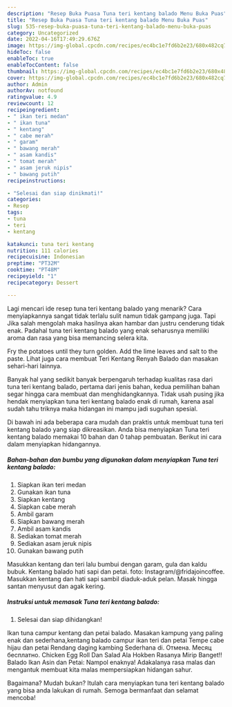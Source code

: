 ```yaml
---
description: "Resep Buka Puasa Tuna teri kentang balado Menu Buka Puas"
title: "Resep Buka Puasa Tuna teri kentang balado Menu Buka Puas"
slug: 535-resep-buka-puasa-tuna-teri-kentang-balado-menu-buka-puas
category: Uncategorized
date: 2022-04-16T17:49:29.676Z
image: https://img-global.cpcdn.com/recipes/ec4bc1e7fd6b2e23/680x482cq70/tuna-teri-kentang-balado-foto-resep-utama.jpg
hideToc: false
enableToc: true
enableTocContent: false
thumbnail: https://img-global.cpcdn.com/recipes/ec4bc1e7fd6b2e23/680x482cq70/tuna-teri-kentang-balado-foto-resep-utama.jpg
cover: https://img-global.cpcdn.com/recipes/ec4bc1e7fd6b2e23/680x482cq70/tuna-teri-kentang-balado-foto-resep-utama.jpg
author: Admin
authorAv: notfound
ratingvalue: 4.9
reviewcount: 12
recipeingredient:
- " ikan teri medan"
- " ikan tuna"
- " kentang"
- " cabe merah"
- " garam"
- " bawang merah"
- " asam kandis"
- " tomat merah"
- " asam jeruk nipis"
- " bawang putih"
recipeinstructions:

- "Selesai dan siap dinikmati!"
categories:
- Resep
tags:
- tuna
- teri
- kentang

katakunci: tuna teri kentang 
nutrition: 111 calories
recipecuisine: Indonesian
preptime: "PT32M"
cooktime: "PT48M"
recipeyield: "1"
recipecategory: Dessert

---
```



Lagi mencari ide resep tuna teri kentang balado yang menarik? Cara menyiapkannya sangat tidak terlalu sulit namun tidak gampang juga. Tapi Jika salah mengolah maka hasilnya akan hambar dan justru cenderung tidak enak. Padahal tuna teri kentang balado yang enak seharusnya memiliki aroma dan rasa yang bisa memancing selera kita.


Fry the potatoes until they turn golden. Add the lime leaves and salt to the paste. Lihat juga cara membuat Teri Kentang Renyah Balado dan masakan sehari-hari lainnya.

Banyak hal yang sedikit banyak berpengaruh terhadap kualitas rasa dari tuna teri kentang balado, pertama dari jenis bahan, kedua pemilihan bahan segar hingga cara membuat dan menghidangkannya. Tidak usah pusing jika hendak menyiapkan tuna teri kentang balado enak di rumah, karena asal sudah tahu triknya maka hidangan ini mampu jadi suguhan spesial.


Di bawah ini ada beberapa cara mudah dan praktis untuk membuat tuna teri kentang balado yang siap dikreasikan. Anda bisa menyiapkan Tuna teri kentang balado memakai 10 bahan dan 0 tahap pembuatan. Berikut ini cara dalam menyiapkan hidangannya.

<!--inarticleads1-->

##### Bahan-bahan dan bumbu yang digunakan dalam menyiapkan Tuna teri kentang balado:

1. Siapkan  ikan teri medan
1. Gunakan  ikan tuna
1. Siapkan  kentang
1. Siapkan  cabe merah
1. Ambil  garam
1. Siapkan  bawang merah
1. Ambil  asam kandis
1. Sediakan  tomat merah
1. Sediakan  asam jeruk nipis
1. Gunakan  bawang putih


Masukkan kentang dan teri lalu bumbui dengan garam, gula dan kaldu bubuk. Kentang balado hati sapi dan petai. foto: Instagram/@fridajoincoffee. Masukkan kentang dan hati sapi sambil diaduk-aduk pelan. Masak hingga santan menyusut dan agak kering. 

<!--inarticleads2-->

##### Instruksi untuk memasak Tuna teri kentang balado:


1. Selesai dan siap dihidangkan!

Ikan tuna campur kentang dan petai balado. Masakan kampung yang paling enak dan sederhana,kentang balado campur ikan teri dan petai Tempe cabe hijau dan petai Rendang daging kambing Sederhana di. Отмена. Месяц бесплатно. Chicken Egg Roll Dan Salad Ala Hokben Rasanya Mirip Banget!! Balado Ikan Asin dan Petai: Nampol enaknya! Adakalanya rasa malas dan mengantuk membuat kita malas mempersiapkan hidangan sahur. 

Bagaimana? Mudah bukan? Itulah cara menyiapkan tuna teri kentang balado yang bisa anda lakukan di rumah. Semoga bermanfaat dan selamat mencoba!
